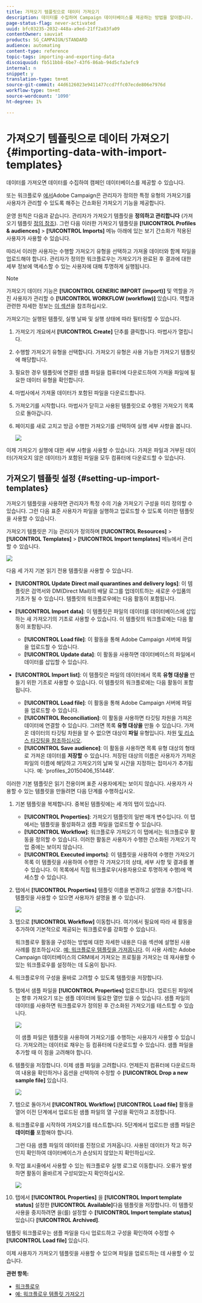 ```yaml
---
title: 가져오기 템플릿으로 데이터 가져오기
description: 데이터를 수집하여 Campaign 데이터베이스를 제공하는 방법을 알아봅니다.
page-status-flag: never-activated
uuid: bfc03235-2032-448a-a9ed-21ff2a83fa09
contentOwner: sauviat
products: SG_CAMPAIGN/STANDARD
audience: automating
content-type: reference
topic-tags: importing-and-exporting-data
discoiquuid: fb511bb8-6be7-43f6-86ab-94d5cfa3efc9
internal: n
snippet: y
translation-type: tm+mt
source-git-commit: 44d6126023e9411477ccd7ffc07ecde806e7976d
workflow-type: tm+mt
source-wordcount: '1090'
ht-degree: 1%

---
```



# 가져오기 템플릿으로 데이터 가져오기{#importing-data-with-import-templates}

데이터를 가져오면 데이터를 수집하여 캠페인 데이터베이스를 제공할 수 있습니다.

또는 워크플로우 [에서](../../automating/using/get-started-workflows.md)Adobe Campaign은 관리자가 정의한 특정 유형의 가져오기를 사용자가 관리할 수 있도록 해주는 간소화된 가져오기 기능을 제공합니다.

운영 원칙은 다음과 같습니다. 관리자가 가져오기 템플릿을 **정의하고 관리합니다** (가져오기 템플릿 [정의 참조](../../automating/using/importing-data-with-import-templates.md#setting-up-import-templates)). 그런 다음 이러한 가져오기 템플릿을 **[!UICONTROL Profiles & audiences]** > **[!UICONTROL Imports]** 메뉴 아래에 있는 보기 간소화가 적용된 사용자가 사용할 수 있습니다.

따라서 이러한 사용자는 수행할 가져오기 유형을 선택하고 가져올 데이터와 함께 파일을 업로드해야 합니다. 관리자가 정의한 워크플로우는 가져오기가 완료된 후 결과에 대한 세부 정보에 액세스할 수 있는 사용자에 대해 투명하게 실행됩니다.

>[!NOTE]
>
>가져오기 데이터 기능은 **[!UICONTROL GENERIC IMPORT (import)]** 및 역할을 가진 사용자가 관리할 수 **[!UICONTROL WORKFLOW (workflow)]** 있습니다. 역할과 관련한 자세한 정보는 [이 섹션](../../administration/using/list-of-roles.md)을 참조하십시오.

가져오기는 실행된 템플릿, 실행 날짜 및 실행 상태에 따라 필터링할 수 있습니다.

1. 가져오기 개요에서 **[!UICONTROL Create]** 단추를 클릭합니다. 마법사가 열립니다.
1. 수행할 가져오기 유형을 선택합니다. 가져오기 유형은 사용 가능한 가져오기 템플릿에 해당합니다.
1. 필요한 경우 템플릿에 연결된 샘플 파일을 컴퓨터에 다운로드하여 가져올 파일에 필요한 데이터 유형을 확인합니다.
1. 마법사에서 가져올 데이터가 포함된 파일을 다운로드합니다.
1. 가져오기를 시작합니다. 마법사가 닫히고 사용된 템플릿으로 수행된 가져오기 목록으로 돌아갑니다.
1. 페이지를 새로 고치고 방금 수행한 가져오기를 선택하여 실행 세부 사항을 봅니다.

   ![](assets/simplified_import1.png)

이제 가져오기 실행에 대한 세부 사항을 사용할 수 있습니다. 가져온 파일과 거부된 데이터(가져오지 않은 데이터)가 포함된 파일을 모두 컴퓨터에 다운로드할 수 있습니다.

## 가져오기 템플릿 설정 {#setting-up-import-templates}

가져오기 템플릿을 사용하면 관리자가 특정 수의 기술 가져오기 구성을 미리 정의할 수 있습니다. 그런 다음 표준 사용자가 파일을 실행하고 업로드할 수 있도록 이러한 템플릿을 사용할 수 있습니다.

가져오기 템플릿은 기능 관리자가 정의하며 **[!UICONTROL Resources]** > **[!UICONTROL Templates]** > **[!UICONTROL Import templates]** 메뉴에서 관리할 수 있습니다.

![](assets/import_template_list.png)

다음 세 가지 기본 읽기 전용 템플릿을 사용할 수 있습니다.

* **[!UICONTROL Update Direct mail quarantines and delivery logs]**: 이 템플릿은 검역서와 DM(Direct Mail)의 배달 로그를 업데이트하는 새로운 수입품의 기초가 될 수 있습니다. 템플릿의 워크플로우에는 다음 활동이 포함됩니다.
* **[!UICONTROL Import data]**: 이 템플릿은 파일의 데이터를 데이터베이스에 삽입하는 새 가져오기의 기초로 사용할 수 있습니다. 이 템플릿의 워크플로에는 다음 활동이 포함됩니다.

   * **[!UICONTROL Load file]**: 이 활동을 통해 Adobe Campaign 서버에 파일을 업로드할 수 있습니다.
   * **[!UICONTROL Update data]**: 이 활동을 사용하면 데이터베이스의 파일에서 데이터를 삽입할 수 있습니다.

* **[!UICONTROL Import list]**: 이 템플릿은 파일의 데이터에서 목록 **유형 대상을** 만들기 위한 기초로 사용할 수 있습니다. 이 템플릿의 워크플로에는 다음 활동이 포함됩니다.

   * **[!UICONTROL Load file]**: 이 활동을 통해 Adobe Campaign 서버에 파일을 업로드할 수 있습니다.
   * **[!UICONTROL Reconciliation]**: 이 활동을 사용하면 타깃팅 차원을 가져온 데이터에 연결할 수 있습니다. 그러면 목록 **유형 대상을** 만들 수 있습니다. 가져온 데이터의 타깃팅 차원을 알 수 없으면 대상이 **파일** 유형입니다. 차원 [및 리소스 타깃팅을 참조하십시오](../../automating/using/query.md#targeting-dimensions-and-resources).
   * **[!UICONTROL Save audience]**: 이 활동을 사용하면 목록 유형 대상의 형태로 가져온 데이터를 **저장할** 수 있습니다. 저장된 대상의 이름은 사용자가 가져온 파일의 이름에 해당하고 가져오기의 날짜 및 시간을 지정하는 접미사가 추가됩니다. 예: &#39;profiles_20150406_151448&#39;.

이러한 기본 템플릿은 읽기 전용이며 표준 사용자에게는 보이지 않습니다. 사용자가 사용할 수 있는 템플릿을 만들려면 다음 단계를 수행하십시오.

1. 기본 템플릿을 복제합니다. 중복된 템플릿에는 세 개의 탭이 있습니다.

   * **[!UICONTROL Properties]**: 가져오기 템플릿의 일반 매개 변수입니다. 이 탭에서는 템플릿을 활성화하고 샘플 파일을 업로드할 수 있습니다.
   * **[!UICONTROL Workflow]**: 워크플로우 가져오기 이 탭에서는 워크플로우 활동을 정의할 수 있습니다. 이러한 활동은 사용자가 수행한 간소화된 가져오기 작업 중에는 보이지 않습니다.
   * **[!UICONTROL Executed imports]**: 이 템플릿을 사용하여 수행한 가져오기 목록 이 템플릿을 사용하여 수행한 각 가져오기의 상태, 세부 사항 및 결과를 볼 수 있습니다. 이 목록에서 직접 워크플로우(사용자용으로 투명하게 수행)에 액세스할 수 있습니다.

1. 탭에서 **[!UICONTROL Properties]** 템플릿 이름을 변경하고 설명을 추가합니다. 템플릿을 사용할 수 있으면 사용자가 설명을 볼 수 있습니다.

   ![](assets/simplified_import_model1.png)

1. 탭으로 **[!UICONTROL Workflow]** 이동합니다. 여기에서 필요에 따라 새 활동을 추가하여 기본적으로 제공되는 워크플로우를 강화할 수 있습니다.

   워크플로우 활동을 구성하는 방법에 대한 자세한 내용은 다음 섹션에 설명된 사용 사례를 참조하십시오. [예: 워크플로우 템플릿을 가져옵니다](../../automating/using/creating-import-workflow-templates.md). 이 사용 사례는 Adobe Campaign 데이터베이스의 CRM에서 가져오는 프로필을 가져오는 데 재사용할 수 있는 워크플로우를 설정하는 데 도움이 됩니다.

1. 워크플로우의 구성을 올바로 고려할 수 있도록 템플릿을 저장합니다.
1. 탭에서 샘플 파일을 **[!UICONTROL Properties]** 업로드합니다. 업로드된 파일에는 향후 가져오기 또는 샘플 데이터에 필요한 열만 있을 수 있습니다. 샘플 파일의 데이터를 사용하면 워크플로우가 정의된 후 간소화된 가져오기를 테스트할 수 있습니다.

   ![](assets/import_template_sample.png)

   이 샘플 파일은 템플릿을 사용하여 가져오기를 수행하는 사용자가 사용할 수 있습니다. 가져오려는 데이터로 채우는 등 컴퓨터에 다운로드할 수 있습니다. 샘플 파일을 추가할 때 이 점을 고려해야 합니다.

1. 템플릿을 저장합니다. 이제 샘플 파일을 고려합니다. 언제든지 컴퓨터에 다운로드하여 내용을 확인하거나 옵션을 선택하여 수정할 수 **[!UICONTROL Drop a new sample file]** 있습니다.

   ![](assets/simplified_import_model2.png)

1. 탭으로 돌아가서 **[!UICONTROL Workflow]** **[!UICONTROL Load file]** 활동을 열어 이전 단계에서 업로드된 샘플 파일의 열 구성을 확인하고 조정합니다.
1. 워크플로우를 시작하여 가져오기를 테스트합니다. 5단계에서 업로드한 샘플 파일은 **데이터를** 포함해야 합니다.

   그런 다음 샘플 파일의 데이터를 진정으로 가져옵니다. 사용된 데이터가 작고 허구인지 확인하여 데이터베이스가 손상되지 않았는지 확인하십시오.

1. 작업 표시줄에서 사용할 수 있는 워크플로우 실행 로그로 이동합니다. 오류가 발생하면 활동이 올바르게 구성되었는지 확인하십시오.

   ![](assets/simplified_import_model3.png)

1. 탭에서 **[!UICONTROL Properties]** 을 **[!UICONTROL Import template status]** 설정한 **[!UICONTROL Available]**&#x200B;다음 템플릿을 저장합니다. 이 템플릿 사용을 중지하려면 을(를) 설정할 수 **[!UICONTROL Import template status]** 있습니다 **[!UICONTROL Archived]**.

템플릿 워크플로우는 샘플 파일을 다시 업로드하고 구성을 확인하여 수정할 수 **[!UICONTROL Load file]** 있습니다.

이제 사용자가 가져오기 템플릿을 사용할 수 있으며 파일을 업로드하는 데 사용할 수 있습니다.

**관련 항목:**

* [워크플로우](../../automating/using/get-started-workflows.md)
* [예: 워크플로우 템플릿 가져오기](../../automating/using/creating-import-workflow-templates.md)
